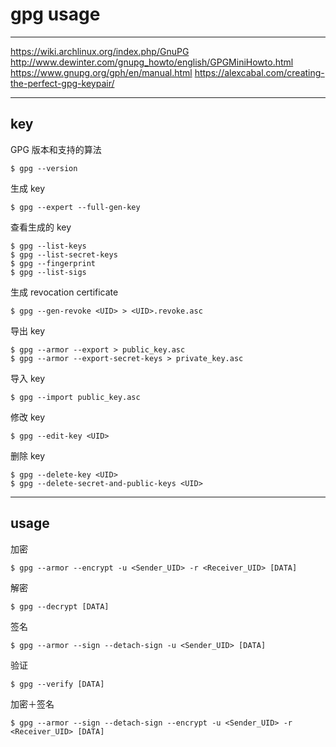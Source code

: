 # gpg usage

---

https://wiki.archlinux.org/index.php/GnuPG
http://www.dewinter.com/gnupg_howto/english/GPGMiniHowto.html
https://www.gnupg.org/gph/en/manual.html
https://alexcabal.com/creating-the-perfect-gpg-keypair/

---

## key

GPG 版本和支持的算法

```
$ gpg --version
```

生成 key

```
$ gpg --expert --full-gen-key
```

查看生成的 key

```
$ gpg --list-keys
$ gpg --list-secret-keys
$ gpg --fingerprint
$ gpg --list-sigs
```

生成 revocation certificate

```
$ gpg --gen-revoke <UID> > <UID>.revoke.asc
```

导出 key

```
$ gpg --armor --export > public_key.asc
$ gpg --armor --export-secret-keys > private_key.asc
```

导入 key

```
$ gpg --import public_key.asc
```

修改 key

```
$ gpg --edit-key <UID>
```

删除 key

```
$ gpg --delete-key <UID>
$ gpg --delete-secret-and-public-keys <UID>
```

---

## usage

加密

```
$ gpg --armor --encrypt -u <Sender_UID> -r <Receiver_UID> [DATA]
```

解密

```
$ gpg --decrypt [DATA]
```

签名

```
$ gpg --armor --sign --detach-sign -u <Sender_UID> [DATA]
```

验证

```
$ gpg --verify [DATA]
```

加密＋签名

```
$ gpg --armor --sign --detach-sign --encrypt -u <Sender_UID> -r <Receiver_UID> [DATA]
```
